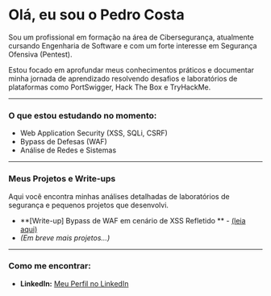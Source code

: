 # Olá, eu sou o Pedro Costa 

Sou um profissional em formação na área de Cibersegurança, atualmente cursando Engenharia de Software e com um forte interesse em Segurança Ofensiva (Pentest).

Estou focado em aprofundar meus conhecimentos práticos e documentar minha jornada de aprendizado resolvendo desafios e laboratórios de plataformas como PortSwigger, Hack The Box e TryHackMe.

---

###  O que estou estudando no momento:

-   Web Application Security (XSS, SQLi, CSRF)
-   Bypass de Defesas (WAF)
-   Análise de Redes e Sistemas

---

###  Meus Projetos e Write-ups

Aqui você encontra minhas análises detalhadas de laboratórios de segurança e pequenos projetos que desenvolvi.

-   **[Write-up] Bypass de WAF em cenário de XSS Refletido ** - [(leia aqui)](LINK_PARA_O_SEU_WRITEUP)
-   *(Em breve mais projetos...)*

---

###  Como me encontrar:

-   **LinkedIn:** [Meu Perfil no LinkedIn](https://www.linkedin.com/in/pedro-c-4325571b5/)
